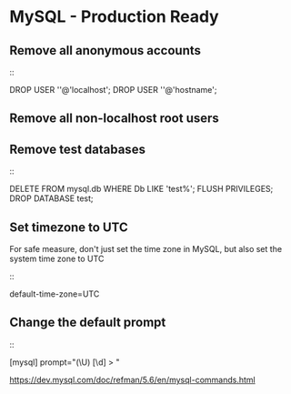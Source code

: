 # MySQL - Production Ready
Remove all anonymous accounts
-----------------------------

::

  DROP USER ''@'localhost';
  DROP USER ''@'hostname';

Remove all non-localhost root users
-----------------------------------


Remove test databases
---------------------

::

  DELETE FROM mysql.db WHERE Db LIKE 'test%';
  FLUSH PRIVILEGES;
  DROP DATABASE test;

Set timezone to UTC
-------------------

For safe measure, don't just set the time zone in MySQL, but also set the system time zone to UTC

::

  default-time-zone=UTC

Change the default prompt
-------------------------

::

  [mysql]
  prompt="(\\U) [\d] > "

<https://dev.mysql.com/doc/refman/5.6/en/mysql-commands.html>

